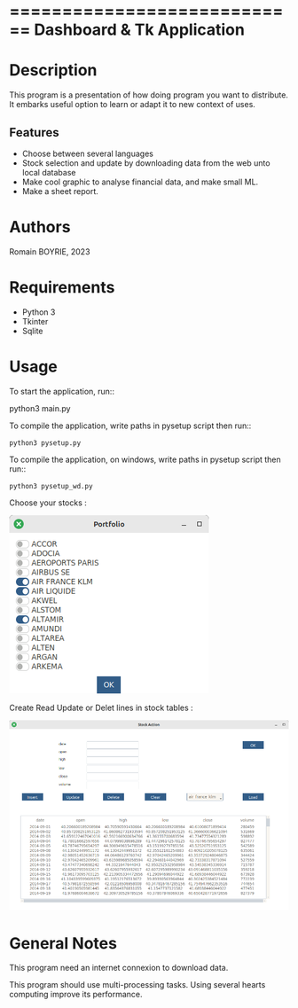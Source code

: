 ============================
 Dashboard & Tk Application
============================

Description
===========

This program is a presentation of how doing program you want to distribute. It embarks useful option to learn or adapt it to new context of uses.

Features
--------

* Choose between several languages
* Stock selection and update by downloading data from the web unto local database
* Make cool graphic to analyse financial data, and make small ML.
* Make a sheet report.

Authors
=======

Romain BOYRIE, 2023

Requirements
============

* Python 3
* Tkinter
* Sqlite

Usage
=====

To start the application, run::

  python3 main.py

To compile the application, write paths in pysetup script then run::

    python3 pysetup.py

To compile the application, on windows, write paths in pysetup script then run::

    python3 pysetup_wd.py

Choose your stocks :

![](img/Selection.png)

Create Read Update or Delet lines in stock tables :

![](img/CRUD.png)

General Notes
=============

This program need an internet connexion to download data.

This program should use multi-processing tasks. Using several hearts computing improve its performance.
